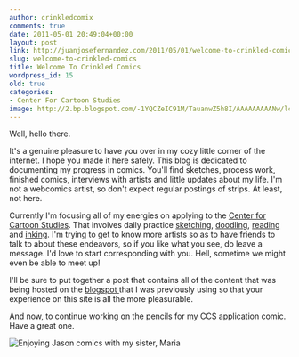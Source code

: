 ```yaml
---
author: crinkledcomix
comments: true
date: 2011-05-01 20:49:04+00:00
layout: post
link: http://juanjosefernandez.com/2011/05/01/welcome-to-crinkled-comics/
slug: welcome-to-crinkled-comics
title: Welcome To Crinkled Comics
wordpress_id: 15
old: true
categories:
- Center For Cartoon Studies
image: http://2.bp.blogspot.com/-1YQCZeIC91M/TauanwZ5h8I/AAAAAAAAANw/lctFo8wERtc/s1600/squiggle%2Bfriend%2B2.jpeg
---
```

Well, hello there.

It's a genuine pleasure to have you over in my cozy little corner of the internet. I hope you made it here safely. This blog is dedicated to documenting my progress in comics. You'll find sketches, process work, finished comics, interviews with artists and little updates about my life. I'm not a webcomics artist, so don't expect regular postings of strips. At least, not here.
<!--more-->

Currently I'm focusing all of my energies on applying to the [Center for Cartoon Studies](http://www.cartoonstudies.org/). That involves daily practice [sketching](http://4.bp.blogspot.com/-U3EbBrecMCk/Ta3wiklm0hI/AAAAAAAAAPA/jOmvYFPFAgA/s1600/squiggle%2Bfriend.jpeg), [doodling](http://2.bp.blogspot.com/-1YQCZeIC91M/TauanwZ5h8I/AAAAAAAAANw/lctFo8wERtc/s1600/squiggle%2Bfriend%2B2.jpeg), [reading](http://webdoc.nyumc.org/nyumc/files/studentaffairs/u12/Of_Human_Bondage.jpg) and [inking](http://1.bp.blogspot.com/-k7N2d4RlSK0/TZpSxBYot6I/AAAAAAAAAM4/Z4wmWMisOdg/s1600/aurora%2Bcomic.gif). I'm trying to get to know more artists so as to have friends to talk to about these endeavors, so if you like what you see, do leave a message. I'd love to start corresponding with you. Hell, sometime we might even be able to meet up!

I'll be sure to put together a post that contains all of the content that was being hosted on the [blogspot ](http://crinkledcomics.blogspot.com/)that I was previously using so that your experience on this site is all the more pleasurable.

And now, to continue working on the pencils for my CCS application comic. Have a great one.

![Enjoying Jason comics with my sister, Maria](http://fernandezjuanjose.files.wordpress.com/2011/05/juf2-otawa-1296.jpg "Enjoying Jason comics with my sister, Maria")
